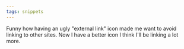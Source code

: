 ```yaml
---
tags: snippets
---
```


Funny how having an ugly "external link" icon made me want to avoid linking to other sites. Now I have a better icon I think I'll be linking a lot more.
